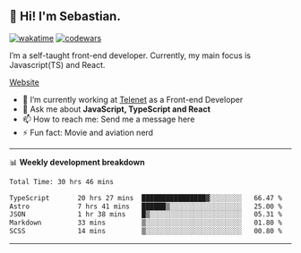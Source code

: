 ## 👋 Hi! I'm Sebastian.

[![wakatime](https://wakatime.com/badge/user/df0036c6-328a-4a39-be9b-e49417ed22a1.svg)](https://wakatime.com/@df0036c6-328a-4a39-be9b-e49417ed22a1)
[![codewars](https://www.codewars.com/users/sebavuye/badges/small)](https://www.codewars.com/users/sebavuye)

I’m a self-taught front-end developer. Currently, my main focus is Javascript(TS) and React.

[Website](https://sebastianvuye.be)

- 🔭 I’m currently working at [Telenet](https://telenet.be/) as a Front-end Developer
- 💬 Ask me about **JavaScript, TypeScript and React**
- 📫 How to reach me: Send me a message here
- ⚡ Fun fact: Movie and aviation nerd

-------

📊 **Weekly development breakdown**

<!--START_SECTION:waka-->

```txt
Total Time: 30 hrs 46 mins

TypeScript       20 hrs 27 mins  ████████████████▓░░░░░░░░   66.47 %
Astro            7 hrs 41 mins   ██████▒░░░░░░░░░░░░░░░░░░   25.00 %
JSON             1 hr 38 mins    █▒░░░░░░░░░░░░░░░░░░░░░░░   05.31 %
Markdown         33 mins         ▒░░░░░░░░░░░░░░░░░░░░░░░░   01.80 %
SCSS             14 mins         ▒░░░░░░░░░░░░░░░░░░░░░░░░   00.80 %
```

<!--END_SECTION:waka-->
-------
